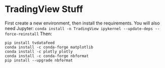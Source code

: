 # TradingView Stuff

First create a new environment, then install the requirements. You will also need Jupyter:
`conda install -n TradingView ipykernel --update-deps --force-reinstall`
Then:

```
pip install tvdatafeed
conda install -c conda-forge matplotlib
conda install -c plotly plotly
conda install -c conda-forge nbformat
pip install --upgrade nbformat

```
